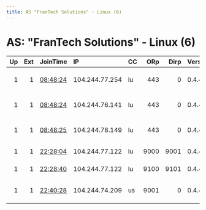 ```yaml
---
title: AS "FranTech Solutions" - Linux (6)
---
```


# AS: "FranTech Solutions" - Linux (6)

|   Up |   Ext | JoinTime                                                                                            | IP             | CC   |   ORp |   Dirp | Version   | Contact                   | Nickname     |   eFamMembers |
|-----:|------:|:----------------------------------------------------------------------------------------------------|:---------------|:-----|------:|-------:|:----------|:--------------------------|:-------------|--------------:|
|    1 |     1 | [08:48:24](https://metrics.torproject.org/rs.html#details/666F44734822A18E75A7E825C0EB40ED111C21B2) | 104.244.77.254 | lu   |   443 |      0 | 0.4.4.6   | 0x60x60x6 at protonmail   | torex36      |             3 |
|    1 |     1 | [08:48:24](https://metrics.torproject.org/rs.html#details/907061B84977EDDC072BC011EF62BF65479AA97F) | 104.244.76.141 | lu   |   443 |      0 | 0.4.4.6   | 0x60x60x6 at protonmail   | torex35      |             3 |
|    1 |     1 | [08:48:25](https://metrics.torproject.org/rs.html#details/CCB67AE1D12A43BA991A1B5F6D12327908BBA599) | 104.244.78.149 | lu   |   443 |      0 | 0.4.4.6   | 0x60x60x6 at protonmail   | torex34      |             3 |
|    1 |     1 | [22:28:04](https://metrics.torproject.org/rs.html#details/F554772418286C13F19C0B8A4F6DC0A385EA0BC5) | 104.244.77.122 | lu   |  9000 |   9001 | 0.4.4.6   | Quetzalcoatl relays AT pr | Quetzalcoatl |            24 |
|    1 |     1 | [22:28:40](https://metrics.torproject.org/rs.html#details/E560D8EA493A37ED8DE6B8C4AD0863483DE72EFA) | 104.244.77.122 | lu   |  9100 |   9101 | 0.4.4.6   | Quetzalcoatl relays AT pr | Quetzalcoatl |            24 |
|    1 |     1 | [22:40:28](https://metrics.torproject.org/rs.html#details/6C0D5F87EB98F39BAED08DDDA1D2BCF84D1C22D8) | 104.244.74.209 | us   |  9001 |      0 | 0.4.4.6   | vpstor at protonmail dot  | ixNode       |             1 |
